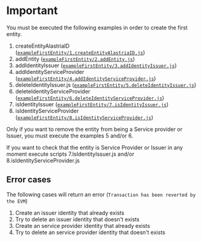 # Important
You must be executed the following examples in order to create the first entity.

1. createEntityAlastriaID ([`exampleFirstEntity/1.createEntityAlastriaID.js`](1.createEntityAlastriaID.js)) 
2. addEntity ([`exampleFirstEntity/2.addEntity.js`](2.addEntity.js))
3. addIdentityIssuer ([`exampleFirstEntity/3.addIdentityIssuer.js`](3.addIdentityIssuer.js)) 
4. addIdentityServiceProvider ([`exampleFirstEntity/4.addIdentityServiceProvider.js`](4.addIdentityServiceProvider.js)) 
5. deleteIdentityIssuer.js ([`exampleFirstEntity/5.deleteIdentityIssuer.js`](5.deleteIdentityIssuer.js))
6. deleteIdentityServiceProvider ([`exampleFirstEntity/6.deleteIdentityServiceProvider.js`](6.deleteIdentityServiceProvider.js)) 
7. isIdentityIssuer ([`exampleFirstEntity/7.isIdentityIssuer.js`](7.isIdentityIssuer.js)) 
8. isIdentityServiceProvider ([`exampleFirstEntity/8.isIdentityServiceProvider.js`](8.isIdentityServiceProvider.js)) 

Only if you want to remove the entity from being a Service provider or Issuer, you must execute the examples 5 and/or 6.

If you want to check that the entity is Service Provider or Issuer in any moment execute scripts 7.IsIdentityIssuer.js and/or 8.isIdentityServiceProvider.js


## Error cases
The following cases will return an error (`Transaction has been reverted by the EVM`)
1. Create an issuer identity that already exists
2. Try to delete an issuer identity that doesn't exists
3. Create an service provider identity that already exists
4. Try to delete an service provider identity that doesn't exists

